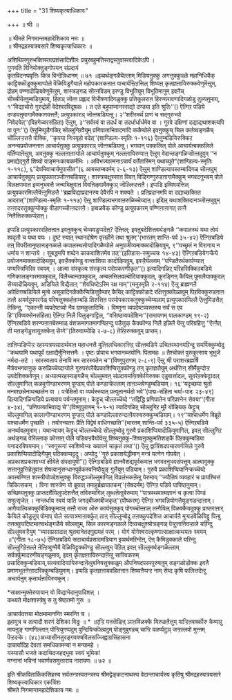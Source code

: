 +++
title = "31 शिष्यकृत्याधिकारः"

+++
॥ श्रीः ॥  
  
॥ श्रीमते निगमान्तमहादेशिकाय नमः ॥  
॥ श्रीमद्रहस्यत्रयसारे शिष्यकृत्याधिकारः ॥  
  
  
अशिथिलगुरुभक्तिस्तत्प्रशंसादिशीलः प्रचुरबहुमतिस्तद्वस्तुवास्त्वादिकेऽपि ।   
गुणवति विनियोक्तुङ्गोपयन् संप्रदायं   
कृतविदनघवृत्तिः किन्न विन्देन्निधानम् ॥ ७१ ॥इव्वर्थङ्गळैयॆल्लाम् मिडियऩुक्कु अगत्तुक्कुळ्ळे महानिधियैक् काट्टिक्कॊडुक्कुमाप्पोले वॆळियिडुगैयाले महोपकारकऩाऩ वाचार्यऩ्ऱिऱत्तिल् शिष्यऩ् कृतज्ञऩायिरुक्कवेणुमॆऩ्ऱुम्, द्रोहम् पण्णादॊऴियवेणुमॆऩ्ऱुम्, शास्त्रङ्गळ् सॊऩ्ऩविडम् इरण्डु विभूतियुम् विभूतिमाऩुम् इवऩैच् चीच्चीयॆऩ्ऩुम्बडियुमाय्, हितञ् जॊऩ्ऩ प्रह्लाद विभीषणादिगळुक्कु प्रतिकूलराऩ हिरण्यरावणादिगळोडु तुल्यऩुमाय्, १‘‘विद्याचोरो गुरुद्रोही वेदेश्वरविदूषकः । त एते बहुपाप्मानस्सद्यो दण्ड्या इति श्रुतिः’’() ऎऩ्गिऱ पडिये दण्ड्यऩुमागामैक्कागवत्तऩै; प्रत्युपकारञ् जॊऩ्ऩबडियऩ्ऱु। २‘‘शरीरमर्थं प्राणं च सद्गुरुभ्यो निवेदयेत्’’(विहगेच्वरसंहिता) ऎऩ्ऱुम्, ३‘‘सर्वस्वं वा तदर्धं वा तदर्धार्धार्धमेव वा । गुरवे दक्षिणां दद्याद्यथाशक्त्यपि वा पुनः’’() ऎऩ्ऱुमिप्पुडैगळिऱ् सॊल्लुगिऱवैयुम् प्रणिपाताभिवादनादि कळैप्पोले इवऩुक्कुच् चिल कर्तव्यङ्गळैच् चॊल्लिऱ्ऱत्तऩै पोक्कि, ‘‘कृपया निःस्पृहो वदेत्’’(शाण्डिल्य-स्मृतिः १-११६) ऎऩ्ऩुम्बडियिरुक्किऱ अनन्यप्रयोजनऩाऩ आचार्यऩुक्कु प्रत्युपकारञ् जॊऩ्ऩबडियऩ्ऱु। भगवान् पक्कलिल् पोले आचार्यऩ्बक्कलिले वर्तिप्पाऩॆऩ्ऱुम्, अवऩुक्कु नल्लऩाऩाऱ्पोले आचार्यऩुक्कुम् नल्लऩायिरुप्पाऩ् ऎऩ्ऱुम् वेदान्तङ्गळिऱ्सॊऩ्ऩदुवुम् ‘‘न प्रमाद्येद्गुरौ शिष्यो वाङ्मनःकायकर्मभिः । अविभज्यात्मनाऽचार्यं वर्तेतास्मिन् यथाच्युते”(शाण्डिल्य-स्मृतिः १-११८), ६”देवमिवाचार्यमुपासीत’’(६ आबस्तम्बदर्मम् २-६-१३) ऎऩ्ऱुम् शाण्डिल्यापस्तम्बादिगळ् सॊऩ्ऩदुम् आचार्यऩुक्कुप् प्रत्युपकारञ्जॊऩ्ऩबडियऩ्ऱु। शास्त्रचक्षुस्साऩ विवऩ् विऴिगण्गुरुडऩागामैक्कुम् भगवदनुभवम् पोले विलक्षणमाऩ इव्वनुभवत्तै जन्मभिक्षुवाऩ विवऩिऴवामैक्कुञ् जॊल्लिऱ्ऱत्तऩै। इप्पडि इव्विषयत्तिल् प्रत्युपकारमिल्लैयॆऩ्ऩुमिडत्तै ‘‘ब्रह्मविद्याप्रदानस्य देवैरपि न शक्यते । प्रतिप्रदानमपि वा दद्याच्छक्तित आदरात्’’(शाण्डिल्य-स्मृतिः १-११७) ऎऩ्ऱु शाण्डिल्यभगवाऩरुळिच्चॆय्दाऩ्। इदिल् यथाशक्तिदानञ्जॊऩ्ऩदुवुम् तऩ्ऩादरत्तुक्कुप्पोक्कु वीडागच्चॊऩ्ऩदत्तऩै। इव्वळवैक् कॊण्डु प्रत्युपकारम् पण्णिऩाऩागत् तऩ्ऩै निऩैत्तिरुक्कप्पॆऱाऩ्।  
  
इप्पडि प्रत्युपकाररहितऩाऩ इवऩुक्कुच् चॆय्यवडुप्पदॆऩ्? ऎऩ्ऩिल्; इवऩुबदेशित्तवर्थङ्गळै ‘‘कपालस्थं यथा तोयं श्वदृतौ च यथा पयः । दुष्टं स्यात् स्थानदोषेण वृत्तहीने तथा श्रुतम्’’(भारतम् शान्ति-पर्व ३५-४२) ऎऩ्गिऱबडिये तऩ् विपरीतानुष्ठानङ्गळाले कपालस्थतोयादिगळैप्पोले अनुपजीव्यमाक्कादॊऴियवुम्, ९‘‘यच्छ्रतं न विरागाय न धर्माय न शान्तये । सुबद्धमपि शब्देन काकवाशितमेव तत्’’(इतिहास-समुच्चयः १४-४३) ऎऩ्गिऱबडियेगऱ्कैये प्रयोजनमाक्कादॊऴियवुम्, इवऱ्ऱैक्कॊण्डु वान्ताशिया कादॊऴियवुम्, इवऱ्ऱैयॆल्लाम् ‘‘पण्डितैरर्थकार्पण्यात् पण्यस्त्रिभिरिव स्वयम् । आत्मा संस्कृत्य संस्कृत्य परोपकरणीकृत’’() इत्यादिगळिऱ् परिहसिक्किऱबडिये गणिकालङ्गारमाक्कुदल्, विलैच्चान्दाक्कुदल्, अम्बलत्तिलवल्बॊदियाक्कुदल्, कुरङ्गिऩ् कैयिल् पूमालैयाक्कुदल् सॆय्यादॊऴियवुम्, अडियिले विद्यैताऩ् ‘‘शेवधिष्टेऽस्मि रक्ष माम्’’(मनुस्मृति २-११४) ऎऩ्ऱु ब्राह्मणऩै अपेक्षित्तबडियिले मुऩ्बे असूयादिगळैक्कैप्पिडित्तुवैप्पार् कैयिऱ् काट्टिक्कॊडादे रक्षित्तुक्कॊळ्ळवुम् पिऱविक्कुरुडऩाऩ तऩ्ऩै अयर्वऱुममरर्गळ् परिषत्तुक्कर्हऩाम्बडि तिरुत्तिऩ परमोपकारकऩुक्कुच्चॆय्यलाम् प्रत्युपकारमिल्लै ऎऩ्ऩुमिडत्तैत् तॆळिन्दु, ‘‘एकान्ती व्यपदेष्टव्यो नैव ग्रामकुलादिभिः । विष्णुना व्यपदेष्टव्यस्तस्य सर्वं स एव हि’’(विष्वक्सेनसंहिता) ऎऩ्गिऱ निलै यिलुङ्गाट्टिल्, ‘‘वसिष्ठव्यपदेशिनः’’(रामायणम् पालकाण्डम् १९-२) ऎऩ्गिऱबडिये शरण्यऩाऩबॆरुमाळ् वंशक्रमागतमागप्पिऱन्दु पडैत्तुक् कैक्कॊण्ड निलै इन्निलै यॆऩ्ऱु परिग्रहित्तु ’’ऎऩ्ऩैत् ती मऩङ्गॆडुत्तायुऩक्कॆऩ् सॆय्गे’’(तिरुवाय्मॊऴि २-७-८) ऩॆऩ्ऱिरुक्कवुम् प्राप्तम्।  
  
ताऩिप्पडिप्पॆऱ्ऱ रहस्यत्रयसारार्थमाऩ महाधनत्तै मुऩ्ऩिलधिकारत्तिऱ् सॊऩ्ऩबडिये उचितस्थानमऱिन्दु समर्पिक्कुम्बोदु ‘‘कथयामि यथापूर्वं दक्षाद्यैर्मुनिसत्तमैः । पृष्टः प्रोवाच भगवानब्जयोनिः पितामहः ॥ तैश्चोक्तं पुरुकुत्साय भूभुजे नर्मदा-तटे । सारस्वताय तेनापि मम सारस्वतेन च’’(विष्णुपुराणम् २-८-९) ऎऩ्ऱु श्री पराशरब्रह्मर्षि मैत्रेयभगवाऩुक् करुळिच्चॆय्दाऱ्पोले गुरुपरंपरैयैप्रकाशिप्पित्तुक्कॊण्डु तऩ् कृतज्ञतैयुम् अर्थत्तिऩ् सीर्मैयुन्दोऱ्ऱ उपदेशिक्कवेणुम्। अध्यात्मरहस्यङ्गळैच् चॊल्लुमवऩ् संप्रदायमऩ्ऱिक्केयिरुक्क एडुबार्त्तादल्, सुवरेऱक्केट्टादल् सॊल्लुमागिल् कळवुगॊण्डाभरणम् पूण्डाप् पोले कण्डाऱ्कॆल्लाम् ताऩञ्जवेण्डुम्बडियाम्। १६‘‘यदृच्छया श्रुतो मन्त्रश्छन्नेनाथच्छलेन वा । पत्रेक्षितो वा व्यर्थस्स्यात् प्रत्युतानर्थदो भवे’’(पाद्म-संहिता चर्या-पादः २३-४९) दित्यादिगळिऱ्पडिये प्रत्यवाय पर्यन्तमुमाम्। केट्टुच् चॊल्लच्चॆय्दे ‘‘तद्विद्धि प्रणिपातेन परिप्रश्नेन सेवया’’(गीता ४-३४), ‘‘प्रणिपत्याभिवाद्य चे’’(विष्णुपुराणम् १-१-१) त्यादिगळिऱ् सॊल्लुगिऱ मुऱै यॊऴियक् केट्टुच् चॊल्लुमागिल् कालऩ्गॊण्डाभरणम् पूण्डाऱ् पॊले कण्डारॆल्लारुन्दऩ्ऩैयरुवरुक्कुम्बडियाम्। १९‘‘यश्चाधर्मेण विब्रूते यश्चाधर्मेण पृच्छति । तयोरन्यतरः प्रैति विद्वेषं वाधिगच्छति’’(भारतम् शान्ति-पर्व ३३५-५) ऎऩ्गिऱबडिये अनर्थावहमुमाम्। यथान्यायम् केट्टुच् चॊल्लच्चॆय्दे सॊल्लुम्बोदु गुरुवै प्रकाशिप्पियादॊऴियुमागिल्, इवऩ् सॊल्लुगिऱ अर्थङ्गळ् वेरिल्लाक् कॊत्ताऩ् पोले यडियऱ्ऱवैयोवॆऩ्ऱु शिष्यऩुक्कु-शिष्यऩुक्कुमतिशङ्कै पिऱक्कुम्बडिया यनादरविषयमाम्। ‘‘स्वगुरूणां स्वशिष्येभ्यः ख्यापनं चाकृतं तथा’’() ऎऩ्ऱु द्वात्रिंशदपचारवर्गत्तिले गुरुवै प्रकाशिप्पियादॊऴिगैयुम् पठिक्कप्पट्टदु। अप्पोदु ‘‘गुरुं प्रकाशयेद्धीमान् मन्त्रं यत्नेन गोपयेत् । अप्रकाशप्रकाशाभ्यां क्षीयेते संपदायुषी’’() ऎऩ्गिऱबडिये ज्ञानवैशद्यपूर्वकमाऩ भगवदनुभवसंपत्तुम् आत्मावुक्कु सत्तानुवृत्तिहेतुवाऩ शेषत्वानुसन्धानपूर्वकस्वनिष्ठैयुङ् गुलैयुम् पडियाम्। गुरुवै प्रकाशिप्पियानिऱ्कच्चॆय्दे अवऩ्बण्णिऩ शास्त्रीयोपदेशत्तुक्कु विरुद्धञ्जॊल्लुमागिल् विप्रलंभकऩॆऩ्ऱु पेरुमाय् ‘‘ज्यौतिषं व्यवहारं च प्रायश्चित्तं चिकित्सकम् । विना शास्त्रेण यो ब्रूयात् तमाहुर्ब्रह्मघातकम्’’(सेषदर्मम्) ऎऩ्गिऱ पडिये पापिष्ठऩुमाम्। सच्छिष्यऩुक्कु प्राप्तदशैयिलुपदेशत्तैत् तविरुमागिल् लुब्धऩॆऩ्ऱुबेरुमाय् ‘‘पात्रस्थमात्मज्ञानं च कृत्वा पिण्डं समुत्सृजेत् । नान्तर्धाय स्वयं याति जगद्बीजमबीजकृत्’’(पौष्करम्) ऎऩ्गिऱ भगवन्नियोगत्तैयुङ्गडन्दाऩाम्। आगैयाल्विळक्कुबिडिक्कुमवऩ् तऩ्ऩै राजा ऒरु कार्यत्तुक्कुप् पोगच्चॊऩ्ऩाल् तऩ्गैयिल् विळक्कैयदुक्कु प्राप्तराऩार् कैयिले कॊडुत्तुप् पोमाप् पोले सत्पात्रमाऩार्क्कुत् ताऩ् सॊल्लुम्बोदु तऩक्कुपदेशित्त आचार्यऩै मुऱ्पडवॆळियिट्टु पिऩ्बु तऩक्कुपदिष्टमाऩवर्थङ्गळैये सॊल्लवुम्, सिल कारणङ्गळाले दिव्यचक्षुश्श्रोत्रङ्गळ् पॆऱ्ऱुत्ताऩिवऱ्ऱाले यऱिन्दु सॊल्लुमवऱ्ऱैयुम् ‘‘व्यासप्रसादात् श्रुतवानेतद्गुह्यमहं परम् । योगं योगेश्वरात्कृष्णात्साक्षात्कथयतः स्वयम् ॥“(गीता १८-७५) ऎऩ्गिऱबडिये सदाचार्यप्रसादमडियाग इव्वर्थमऱिन्देऩ्, ऎऩ् कैमिडुक्काले यऱिन्दु सॊल्लुगिऱेऩल्ले ऩॆऩ्ऱिव्वुण्मैयै वॆळियिट्टुक्कॊण्डु सॊल्लवुम् पॆऱिल् इवऩ् सॊल्लुमर्थङ्गळॆल्लाम् सर्वर्क्कुमादरणीयङ्गळुमाय्, इवऩ् कृतज्ञऩायिरुन्दाऩॆऩ्ऱु सात्त्विकरुम् प्रसादिक्कुम्बडियाय्,सत्यवादियायिरुन्दाऩॆऩ्ऱुबनिषत्तुक्कळुम् औपनिषदपरमपुरुषऩुम् तङ्गळोडॊक्क इवऩै प्रमाणभूतऩॆऩ्ऱादरिक्कुम्बडियुमाम्। इप्पडि कृतज्ञऩायवहितऩाऩ शिष्यऩैप्पऱ्ऱ नाम् सॆय्द कृषि फलित्तदॆऩ्ऱु अचार्यऩुम् कृतार्थऩायिरुक्कुम्।  
  
*साक्षान्मुक्तेरुपायान् यो विद्याभेदानुपादिशत् ।  
कथ्यते मोक्षशास्त्रेषु स तु श्रेष्ठतमो गुरुः ॥  
  
आचार्यवत्तया मोक्षमामानन्ति स्मरन्ति च ।   
इहामुत्र च तत्पादौ शरणं देशिका विदुः ॥ * ॥एऱ्ऱि मऩत्तॆऴिऩ् ञाऩविळक्कै यिरुळऩैत्तुम् माऱ्ऱिऩवर्क्कॊरु कैम्माऱु मायऩुङ् गाणगिल्लाऩ् पोऱ्ऱियुगप्पदुम् पुन्दियिऱ्कॊळ्वदुम् पॊङ्गुबुगऴ्च् चाऱ्ऱि वळर्प्पदुञ् जऱ्ऱल्लवो मुऩ्ऩम् पॆऱ्ऱदऱ्के। (४८)अध्यासीनतुरङ्गवक्त्रविलसज्जिह्वाग्रसिंहासना  
दाचार्यादिह देवतां समधिकामन्यां न मन्यामहे ।   
यस्यासौ भजते कदाचिदजहद्भूमा स्वयं भूमिकां   
मग्नानां भविनां भवार्णवसमुत्ताराय नारायणः ॥ ७२ ॥  
  
इति श्रीकवितार्किकसिंहस्य सर्वतन्त्रस्वतन्त्रस्य श्रीमद्वेङ्कटनाथस्य वेदान्ताचार्यस्य कृतिषु श्रीमद्रहस्यत्रयसारे  
शिष्यकृत्याधिकार एकत्रिंशः   
 श्रीमते निगमान्तमहादेशिकाय नमः ॥